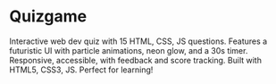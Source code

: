 # Quizgame
Interactive web dev quiz with 15 HTML, CSS, JS questions. Features a futuristic UI with particle animations, neon glow, and a 30s timer. Responsive, accessible, with feedback and score tracking. Built with HTML5, CSS3, JS. Perfect for learning!
